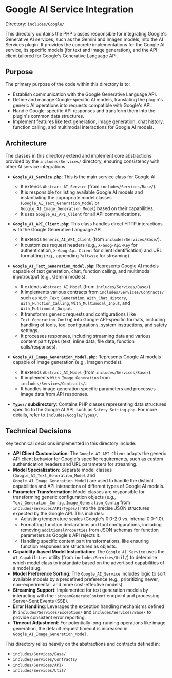 # Google AI Service Integration

Directory: `includes/Google/`

This directory contains the PHP classes responsible for integrating Google's Generative AI services, such as the Gemini and Imagen models, into the AI Services plugin. It provides the concrete implementations for the Google AI service, its specific models (for text and image generation), and the API client tailored for Google's Generative Language API.

## Purpose

The primary purpose of the code within this directory is to:

- Establish communication with the Google Generative Language API.
- Define and manage Google-specific AI models, translating the plugin's generic AI operations into requests compatible with Google's API.
- Handle Google-specific API responses and transform them into the plugin's common data structures.
- Implement features like text generation, image generation, chat history, function calling, and multimodal interactions for Google AI models.

## Architecture

The classes in this directory extend and implement core abstractions provided by the `includes/Services/` directory, ensuring consistency with other AI service integrations.

- **`Google_AI_Service.php`**: This is the main service class for Google AI.
    - It extends `Abstract_AI_Service` (from `includes/Services/Base/`).
    - It is responsible for listing available Google AI models and instantiating the appropriate model classes (`Google_AI_Text_Generation_Model` or `Google_AI_Image_Generation_Model`) based on their capabilities.
    - It uses `Google_AI_API_Client` for all API communications.

- **`Google_AI_API_Client.php`**: This class handles direct HTTP interactions with the Google Generative Language API.
    - It extends `Generic_AI_API_Client` (from `includes/Services/Base/`).
    - It customizes request headers (e.g., `X-Goog-Api-Key` for authentication, `X-Goog-Api-Client` for client identification) and URL formatting (e.g., appending `?alt=sse` for streaming).

- **`Google_AI_Text_Generation_Model.php`**: Represents Google AI models capable of text generation, chat, function calling, and multimodal input/output (e.g., Gemini models).
    - It extends `Abstract_AI_Model` (from `includes/Services/Base/`).
    - It implements various contracts from `includes/Services/Contracts/` such as `With_Text_Generation`, `With_Chat_History`, `With_Function_Calling`, `With_Multimodal_Input`, and `With_Multimodal_Output`.
    - It transforms generic requests and configurations (like `Text_Generation_Config`) into Google API-specific formats, including handling of tools, tool configurations, system instructions, and safety settings.
    - It processes responses, including streaming data and various content part types (text, inline data, file data, function calls/responses).

- **`Google_AI_Image_Generation_Model.php`**: Represents Google AI models capable of image generation (e.g., Imagen models).
    - It extends `Abstract_AI_Model` (from `includes/Services/Base/`).
    - It implements `With_Image_Generation` from `includes/Services/Contracts/`.
    - It handles image generation specific parameters and processes image data from API responses.

- **`Types/` subdirectory**: Contains PHP classes representing data structures specific to the Google AI API, such as `Safety_Setting.php`. For more details, refer to `includes/Google/Types/`.

## Technical Decisions

Key technical decisions implemented in this directory include:

- **API Client Customization**: The `Google_AI_API_Client` adapts the generic API client behavior for Google's specific requirements, such as custom authentication headers and URL parameters for streaming.
- **Model Specialization**: Separate model classes (`Google_AI_Text_Generation_Model` and `Google_AI_Image_Generation_Model`) are used to handle the distinct capabilities and API interactions of different types of Google AI models.
- **Parameter Transformation**: Model classes are responsible for transforming generic configuration objects (e.g., `Text_Generation_Config`, `Image_Generation_Config` from `includes/Services/API/Types/`) into the precise JSON structures expected by the Google API. This includes:
    - Adjusting temperature scales (Google's 0.0-2.0 vs. internal 0.0-1.0).
    - Formatting function declarations and tool configurations, including removing `additionalProperties` from JSON schemas for function parameters as Google's API rejects it.
    - Handling specific content part transformations, like ensuring function responses are structured as objects.
- **Capability-based Model Instantiation**: The `Google_AI_Service` uses the `AI_Capabilities` utility (from `includes/Services/Util/`) to determine which model class to instantiate based on the advertised capabilities of a model slug.
- **Model Preference Sorting**: The `Google_AI_Service` includes logic to sort available models by a predefined preference (e.g., prioritizing newer, non-experimental, and more cost-effective models).
- **Streaming Support**: Implemented for text generation models by interacting with the `:streamGenerateContent` endpoint and processing Server-Sent Events (SSE).
- **Error Handling**: Leverages the exception handling mechanisms defined in `includes/Services/Exception/` and `includes/Services/Base/` to provide consistent error reporting.
- **Timeout Adjustment**: For potentially long-running operations like image generation, the default request timeout is increased in `Google_AI_Image_Generation_Model`.

This directory relies heavily on the abstractions and contracts defined in:

- `includes/Services/Base/`
- `includes/Services/Contracts/`
- `includes/Services/API/`
- `includes/Services/Util/`
